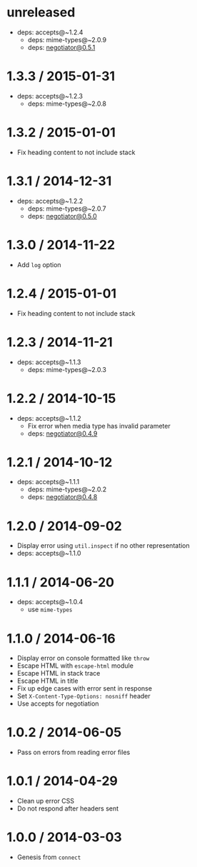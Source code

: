 unreleased
==========

  * deps: accepts@~1.2.4
    - deps: mime-types@~2.0.9
    - deps: negotiator@0.5.1

1.3.3 / 2015-01-31
==================

  * deps: accepts@~1.2.3
    - deps: mime-types@~2.0.8

1.3.2 / 2015-01-01
==================

  * Fix heading content to not include stack

1.3.1 / 2014-12-31
==================

  * deps: accepts@~1.2.2
    - deps: mime-types@~2.0.7
    - deps: negotiator@0.5.0

1.3.0 / 2014-11-22
==================

  * Add `log` option

1.2.4 / 2015-01-01
==================

  * Fix heading content to not include stack

1.2.3 / 2014-11-21
==================

  * deps: accepts@~1.1.3
    - deps: mime-types@~2.0.3

1.2.2 / 2014-10-15
==================

  * deps: accepts@~1.1.2
    - Fix error when media type has invalid parameter
    - deps: negotiator@0.4.9

1.2.1 / 2014-10-12
==================

  * deps: accepts@~1.1.1
    - deps: mime-types@~2.0.2
    - deps: negotiator@0.4.8

1.2.0 / 2014-09-02
==================

  * Display error using `util.inspect` if no other representation
  * deps: accepts@~1.1.0

1.1.1 / 2014-06-20
==================

  * deps: accepts@~1.0.4
    - use `mime-types`

1.1.0 / 2014-06-16
==================

  * Display error on console formatted like `throw`
  * Escape HTML with `escape-html` module
  * Escape HTML in stack trace
  * Escape HTML in title
  * Fix up edge cases with error sent in response
  * Set `X-Content-Type-Options: nosniff` header
  * Use accepts for negotiation

1.0.2 / 2014-06-05
==================

  * Pass on errors from reading error files

1.0.1 / 2014-04-29
==================

  * Clean up error CSS
  * Do not respond after headers sent

1.0.0 / 2014-03-03
==================

  * Genesis from `connect`

